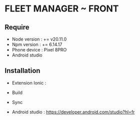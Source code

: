 # FLEET MANAGER ~ FRONT

## Require 
-  Node version : += v20.11.0
-  Npm version : += 6.14.17
-  Phone device : Pixel 8PRO
-  Android studio

## Installation
-  Extension Ionic : 
  -  Build 
  -  Sync

-  Android studio : https://developer.android.com/studio?hl=fr
